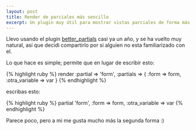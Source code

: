 ```yaml
---
layout: post
title: Render de parciales más sencillo
excerpt: Un plugin muy útil para mostrar vistas parciales de forma más sencilla.
---
```


Llevo usando el plugin [better\_partials][1] casi ya un año, y se ha vuelto muy natural, así que decidi compartirlo por si alguien no esta familiarizado con el.

Lo que hace es simple; permite que en lugar de escribir esto:

{% highlight ruby %}
render :partial => 'form', :partials => { :form => form, :otra_variable => var }
{% endhighlight %}

escribas esto:

{% highlight ruby %}
partial 'form', :form => form, :otra_variable => var
{% endhighlight %}

Parece poco, pero a mi me gusta mucho más la segunda forma :)

[1]: http://github.com/jcnetdev/better_partials/tree/master "better_partials en GitHub"
